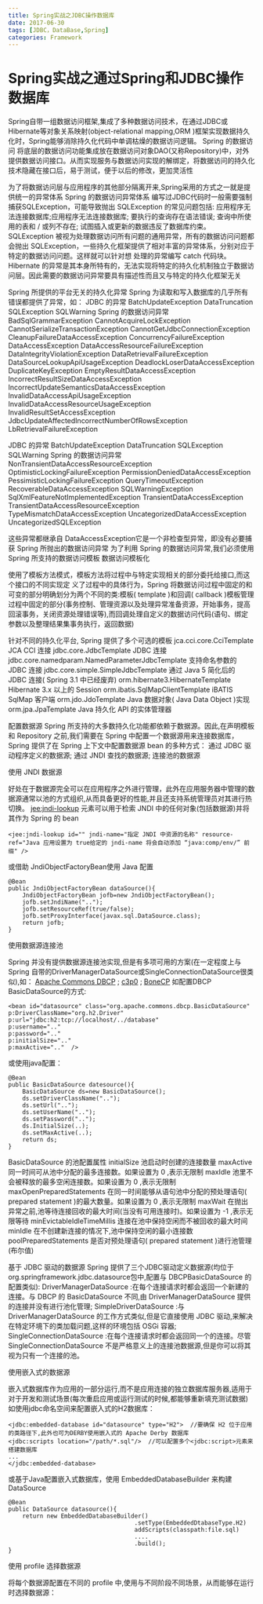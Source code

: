 ```yaml
---
title: Spring实战之JDBC操作数据库
date: 2017-06-30
tags: [JDBC，DataBase,Spring]
categories: Framework
---
```


# Spring实战之通过Spring和JDBC操作数据库

Spring自带一组数据访问框架,集成了多种数据访问技术，在通过JDBC或Hibernate等对象关系映射(object-relational mapping,ORM )框架实现数据持久化时，Spring能够消除持久化代码中单调枯燥的数据访问逻辑。
Spring 的数据访问
将底层的数据访问功能集成放在数据访问对象DAO(又称Repository)中，对外提供数据访问接口。从而实现服务与数据访问实现的解绑定，将数据访问的持久化技术隐藏在接口后，易于测试，便于以后的修改，更加灵活性

为了将数据访问层与应用程序的其他部分隔离开来,Spring采用的方式之一就是提供统一的异常体系
Spring 的数据访问异常体系
编写过JDBC代码时一般需要强制捕获SQLException，可能导致抛出 SQLException 的常见问题包括:
应用程序无法连接数据库;应用程序无法连接数据库;
要执行的查询存在语法错误;
查询中所使用的表和 / 或列不存在;
试图插入或更新的数据违反了数据库约束。
SQLException 被视为处理数据访问所有问题的通用异常，所有的数据访问问题都会抛出 SQLException，一些持久化框架提供了相对丰富的异常体系，分别对应于特定的数据访问问题。这样就可以针对想
处理的异常编写 catch 代码块。Hibernate 的异常是其本身所特有的，无法实现将特定的持久化机制独立于数据访问层。因此需要的数据访问异常要具有描述性而且又与特定的持久化框架无关

Spring 所提供的平台无关的持久化异常
Spring 为读取和写入数据库的几乎所有错误都提供了异常，如：
JDBC 的异常
BatchUpdateException
DataTruncation
SQLException
SQLWarning
Spring 的数据访问异常
BadSqlGrammarException
CannotAcquireLockException
CannotSerializeTransactionException
CannotGetJdbcConnectionException
CleanupFailureDataAccessException
ConcurrencyFailureException
DataAccessException
DataAccessResourceFailureException
DataIntegrityViolationException
DataRetrievalFailureException
DataSourceLookupApiUsageException
DeadlockLoserDataAccessException
DuplicateKeyException
EmptyResultDataAccessException
IncorrectResultSizeDataAccessException
IncorrectUpdateSemanticsDataAccessException
InvalidDataAccessApiUsageException
InvalidDataAccessResourceUsageException
InvalidResultSetAccessException
JdbcUpdateAffectedIncorrectNumberOfRowsException
LbRetrievalFailureException

JDBC 的异常
BatchUpdateException
DataTruncation
SQLException
SQLWarning
Spring 的数据访问异常
NonTransientDataAccessResourceException
OptimisticLockingFailureException
PermissionDeniedDataAccessException
PessimisticLockingFailureException
QueryTimeoutException
RecoverableDataAccessException
SQLWarningException
SqlXmlFeatureNotImplementedException
TransientDataAccessException
TransientDataAccessResourceException
TypeMismatchDataAccessException
UncategorizedDataAccessException
UncategorizedSQLException

这些异常都继承自 DataAccessException它是一个非检查型异常，即没有必要捕获 Spring 所抛出的数据访问异常
为了利用 Spring 的数据访问异常,我们必须使用 Spring 所支持的数据访问模板
数据访问模板化

使用了模板方法模式，模板方法将过程中与特定实现相关的部分委托给接口,而这个接口的不同实现定
义了过程中的具体行为，Spring 将数据访问过程中固定的和可变的部分明确划分为两个不同的类:模板( template )和回调( callback )模板管理过程中固定的部分(事务控制、管理资源以及处理异常准备资源，开始事务，提高回滚事务，关闭资源处理错误等),而回调处理自定义的数据访问代码(语句、绑定参数以及整理结果集事务执行，返回数据)

针对不同的持久化平台, Spring 提供了多个可选的模板
jca.cci.core.CciTemplate JCA CCI 连接
jdbc.core.JdbcTemplate JDBC 连接
jdbc.core.namedparam.NamedParameterJdbcTemplate 支持命名参数的 JDBC 连接
jdbc.core.simple.SimpleJdbcTemplate 通过 Java 5 简化后的 JDBC 连接( Spring 3.1 中已经废弃)
orm.hibernate3.HibernateTemplate Hibernate 3.x 以上的 Session
orm.ibatis.SqlMapClientTemplate iBATIS SqlMap 客户端
orm.jdo.JdoTemplate Java 数据对象( Java Data Object )实现
orm.jpa.JpaTemplate Java 持久化 API 的实体管理器


配置数据源
Spring 所支持的大多数持久化功能都依赖于数据源。因此,在声明模板和 Repository 之前,我们需要在 Spring 中配置一个数据源用来连接数据库，Spring 提供了在 Spring 上下文中配置数据源 bean 的多种方式：
通过 JDBC 驱动程序定义的数据源;
通过 JNDI 查找的数据源;
连接池的数据源

使用 JNDI 数据源

好处在于数据源完全可以在应用程序之外进行管理，此外在应用服务器中管理的数据源通常以池的方式组织,从而具备更好的性能,并且还支持系统管理员对其进行热切换。
<jee:jndi-lookup> 元素可以用于检索 JNDI 中的任何对象(包括数据源)并将其作为 Spring 的 bean
```
<jee:jndi-lookup id="" jndi-name="指定 JNDI 中资源的名称" resource-ref="Java 应用设置为 true给定的 jndi-name 将会自动添加 “java:comp/env/” 前缀" />
```
或借助 JndiObjectFactoryBean使用 Java 配置
```
@Bean
public JndiObjectFactoryBean dataSource(){
    JndiObjectFactoryBean jofb=new JndiObjectFactoryBean();
    jofb.setJndiName("..");
    jofb.setResourceRef(true/false);
    jofb.setProxyInterface(javax.sql.DataSource.class);
    return jofb;
}

```

使用数据源连接池

Spring 并没有提供数据源连接池实现,但是有多项可用的方案(在一定程度上与 Spring 自带的DriverManagerDataSource或SingleConnectionDataSource很类似),如：
[Apache Commons DBCP](http://jakarta.apache.org/commons/dbcp) ;
[c3p0](http://sourceforge.net/projects/c3p0/) ;
[BoneCP](http://jolbox.com/)
如配置DBCP BasicDataSource的方式:
```
<bean id="datasource" class="org.apache.commons.dbcp.BasicDataSource"
p:DriverClassName="org.h2.Driver"
p:url="jdbc:h2:tcp://localhost/../database"
p:username=".."
p:password=".."
p:initialSize=".."
p:maxActive=".."  />
```
或使用java配置：
```
@Bean
public BasicDataSource datesource(){
    BasicDataSource ds=new BasicDataSource();
    ds.setDriverClassName("..");
    ds.setUrl("..");
    ds.setUserName("..");
    ds.setPassword("..");
    ds.InitialSize(..);
    ds.setMaxActive(..);
    return ds;
}
```
BasicDataSource 的池配置属性
initialSize 池启动时创建的连接数量
maxActive 同一时间可从池中分配的最多连接数。如果设置为 0 ,表示无限制
maxIdle 池里不会被释放的最多空闲连接数。如果设置为 0 ,表示无限制
maxOpenPreparedStatements 在同一时间能够从语句池中分配的预处理语句( prepared statement )的最大数量。如果设置为 0 ,表示无限制
maxWait 在抛出异常之前,池等待连接回收的最大时间(当没有可用连接时)。如果设置为 -1 ,表示无限等待
minEvictableIdleTimeMillis 连接在池中保持空闲而不被回收的最大时间
minIdle 在不创建新连接的情况下,池中保持空闲的最小连接数
poolPreparedStatements 是否对预处理语句( prepared statement )进行池管理(布尔值)


基于 JDBC 驱动的数据源
Spring 提供了三个JDBC驱动定义数据源(均位于org.springframework.jdbc.datasource包中,配置与 DBCPBasicDataSource 的配置类似):
DriverManagerDataSource :在每个连接请求时都会返回一个新建的连接。与 DBCP 的 BasicDataSource 不同,由 DriverManagerDataSource 提供的连接并没有进行池化管理;
SimpleDriverDataSource :与 DriverManagerDataSource 的工作方式类似,但是它直接使用 JDBC 驱动,来解决在特定环境下的类加载问题,这样的环境包括 OSGi 容器;
SingleConnectionDataSource :在每个连接请求时都会返回同一个的连接。尽管 SingleConnectionDataSource 不是严格意义上的连接池数据源,但是你可以将其视为只有一个连接的池。



使用嵌入式的数据源

嵌入式数据库作为应用的一部分运行,而不是应用连接的独立数据库服务器,适用于对于开发和测试场景(每次重启应用或运行测试的时候,都能够重新填充测试数据)
如使用jdbc命名空间来配置嵌入式的H2数据库：
```
<jdbc:embedded-database id="datasource" type="H2">  //要确保 H2 位于应用的类路径下,此外也可为DERBY使用嵌入式的 Apache Derby 数据库
<jdbc:scripts location="/path/*.sql"/>  //可以配置多个<jdbc:script>元素来搭建数据库
...
</jdbc:embedded-database>

```
或基于Java配置嵌入式数据库，使用 EmbeddedDatabaseBuilder 来构建 DataSource
```
@Bean
public DataSource datasource(){
    return new EmbeddedDatabaseBuilder()
                                    .setType(EmbeddedDtabaseType.H2)
                                    addScripts(classpath:file.sql)
                                    ....
                                    .build();
}

```

使用 profile 选择数据源

将每个数据源配置在不同的 profile 中,使用与不同阶段不同场景，从而能够在运行时选择数据源：
```

```





